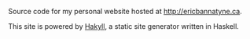 Source code for my personal website hosted at http://ericbannatyne.ca.

This site is powered by [Hakyll](https://jaspervdj.be/hakyll/), a static site generator
written in Haskell.
